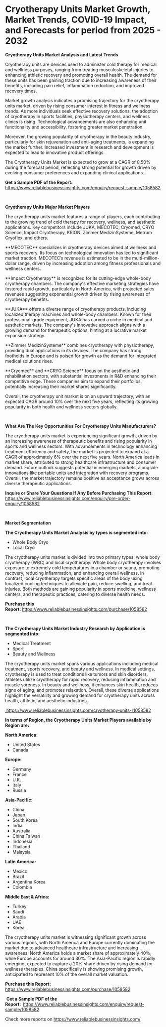 <p><h1>Cryotherapy Units Market Growth, Market Trends, COVID-19 Impact, and Forecasts for period from 2025 - 2032</h1></p><p><strong>Cryotherapy Units Market Analysis and Latest Trends</strong></p>
<p><p>Cryotherapy units are devices used to administer cold therapy for medical and wellness purposes, ranging from treating musculoskeletal injuries to enhancing athletic recovery and promoting overall health. The demand for these units has been gaining traction due to increasing awareness of their benefits, including pain relief, inflammation reduction, and improved recovery times.</p><p>Market growth analysis indicates a promising trajectory for the cryotherapy units market, driven by rising consumer interest in fitness and wellness trends. As more individuals seek effective recovery solutions, the adoption of cryotherapy in sports facilities, physiotherapy centers, and wellness clinics is rising. Technological advancements are also enhancing unit functionality and accessibility, fostering greater market penetration.</p><p>Moreover, the growing popularity of cryotherapy in the beauty industry, particularly for skin rejuvenation and anti-aging treatments, is expanding the market further. Increased investment in research and development is expected to lead to innovative product offerings. </p><p>The Cryotherapy Units Market is expected to grow at a CAGR of 8.50% during the forecast period, reflecting strong potential for growth driven by evolving consumer preferences and expanding clinical applications.</p></p>
<p><strong>Get a Sample PDF of the Report:&nbsp;</strong> <a href="https://www.reliablebusinessinsights.com/enquiry/request-sample/1058582?utm_campaign=2215&utm_medium=2&utm_source=Github&utm_content=ia&utm_term=03032025&utm_id=cryotherapy-units">https://www.reliablebusinessinsights.com/enquiry/request-sample/1058582</a></p>
<p>&nbsp;</p>
<p><strong>Cryotherapy Units Major Market Players</strong></p>
<p><p>The cryotherapy units market features a range of players, each contributing to the growing trend of cold therapy for recovery, wellness, and aesthetic applications. Key competitors include JUKA, MECOTEC, Cryomed, CRYO Science, Impact Cryotherapy, KRION, Zimmer MedizinSysteme, Metrum Cryoflex, and others.</p><p>**MECOTEC** specializes in cryotherapy devices aimed at wellness and sports recovery. Its focus on technological innovation has led to significant market traction. MECOTEC’s revenue is estimated to be in the multi-million-dollar range, driven by increasing adoption among fitness professionals and wellness centers.</p><p>**Impact Cryotherapy** is recognized for its cutting-edge whole-body cryotherapy chambers. The company's effective marketing strategies have fostered rapid growth, particularly in North America, with projected sales revenues suggesting exponential growth driven by rising awareness of cryotherapy benefits.</p><p>**JUKA** offers a diverse range of cryotherapy products, including localized therapy machines and whole-body chambers. Known for their professional-grade equipment, JUKA has carved a niche in medical and aesthetic markets. The company's innovative approach aligns with a growing demand for therapeutic options, hinting at a lucrative market expansion strategy.</p><p>**Zimmer MedizinSysteme** combines cryotherapy with physiotherapy, providing dual applications in its devices. The company has strong footholds in Europe and is poised for growth as the demand for integrated medical solutions rises.</p><p>**Cryomed** and **CRYO Science** focus on the aesthetic and rehabilitation sectors, with substantial investments in R&D enhancing their competitive edge. These companies aim to expand their portfolios, potentially increasing their market shares significantly.</p><p>Overall, the cryotherapy unit market is on an upward trajectory, with an expected CAGR around 10% over the next five years, reflecting its growing popularity in both health and wellness sectors globally.</p></p>
<p>&nbsp;</p>
<p><strong>What Are The Key Opportunities For Cryotherapy Units Manufacturers?</strong></p>
<p><p>The cryotherapy units market is experiencing significant growth, driven by an increasing awareness of therapeutic benefits and rising popularity in sports and wellness sectors. With advancements in technology enhancing treatment efficiency and safety, the market is projected to expand at a CAGR of approximately 6% over the next five years. North America leads in market share, attributed to strong healthcare infrastructure and consumer demand. Future outlook suggests potential in emerging markets, alongside innovations like portable units and integration with recovery programs. Overall, the market trajectory remains positive as acceptance grows across diverse therapeutic applications.</p></p>
<p><strong>Inquire or Share Your Questions If Any Before Purchasing This Report:</strong> <a href="https://www.reliablebusinessinsights.com/enquiry/pre-order-enquiry/1058582?utm_campaign=2215&utm_medium=2&utm_source=Github&utm_content=ia&utm_term=03032025&utm_id=cryotherapy-units">https://www.reliablebusinessinsights.com/enquiry/pre-order-enquiry/1058582</a></p>
<p>&nbsp;</p>
<p><strong>Market Segmentation</strong></p>
<p><strong>The Cryotherapy Units Market Analysis by types is segmented into:</strong></p>
<p><ul><li>Whole Body Cryo</li><li>Local Cryo</li></ul></p>
<p><p>The cryotherapy units market is divided into two primary types: whole body cryotherapy (WBC) and local cryotherapy. Whole body cryotherapy involves exposure to extremely cold temperatures in a chamber or sauna, promoting recovery, reducing inflammation, and enhancing overall wellness. In contrast, local cryotherapy targets specific areas of the body using localized cooling techniques to alleviate pain, reduce swelling, and treat injuries. Both methods are gaining popularity in sports medicine, wellness centers, and therapeutic practices, catering to diverse health needs.</p></p>
<p><strong>Purchase this Report:&nbsp;</strong><a href="https://www.reliablebusinessinsights.com/purchase/1058582?utm_campaign=2215&utm_medium=2&utm_source=Github&utm_content=ia&utm_term=03032025&utm_id=cryotherapy-units">https://www.reliablebusinessinsights.com/purchase/1058582</a></p>
<p>&nbsp;</p>
<p><strong>The Cryotherapy Units Market Industry Research by Application is segmented into:</strong></p>
<p><ul><li>Medical Treatment</li><li>Sport</li><li>Beauty and Wellness</li></ul></p>
<p><p>The cryotherapy units market spans various applications including medical treatment, sports recovery, and beauty and wellness. In medical settings, cryotherapy is used to treat conditions like tumors and skin disorders. Athletes utilize cryotherapy for rapid recovery, reducing inflammation and muscle soreness. In beauty and wellness, it enhances skin health, reduces signs of aging, and promotes relaxation. Overall, these diverse applications highlight the versatility and growing demand for cryotherapy units across health, athletic, and aesthetic industries.</p></p>
<p><a href="https://www.reliablebusinessinsights.com/cryotherapy-units-r1058582?utm_campaign=2215&utm_medium=2&utm_source=Github&utm_content=ia&utm_term=03032025&utm_id=cryotherapy-units">&nbsp;https://www.reliablebusinessinsights.com/cryotherapy-units-r1058582</a></p>
<p><strong>In terms of Region, the Cryotherapy Units Market Players available by Region are:</strong></p>
<p>
    <p> <strong> North America: </strong>
        <ul>
            <li>United States</li>
            <li>Canada</li>
        </ul>
        </p> 
    <p> <strong> Europe: </strong>
        <ul>
            <li>Germany</li>
            <li>France</li>
            <li>U.K.</li>
            <li>Italy</li>
            <li>Russia</li>
        </ul>
        </p> 
    <p> <strong> Asia-Pacific: </strong>
        <ul>
            <li>China</li>
            <li>Japan</li>
            <li>South Korea</li>
            <li>India</li>
            <li>Australia</li>
            <li>China Taiwan</li>
            <li>Indonesia</li>
            <li>Thailand</li>
            <li>Malaysia</li>
        </ul>
        </p> 
    <p> <strong> Latin America: </strong>
        <ul>
            <li>Mexico</li>
            <li>Brazil</li>
            <li>Argentina Korea</li>
            <li>Colombia</li>
        </ul>
        </p> 
    <p> <strong> Middle East & Africa: </strong>
        <ul>
            <li>Turkey</li>
            <li>Saudi</li>
            <li>Arabia</li>
            <li>UAE</li>
            <li>Korea</li>
        </ul>
    </p>
    </p>
<p><p>The cryotherapy units market is witnessing significant growth across various regions, with North America and Europe currently dominating the market due to advanced healthcare infrastructure and increasing awareness. North America holds a market share of approximately 40%, while Europe accounts for around 30%. The Asia-Pacific region is rapidly emerging, expected to capture a 20% share driven by rising demand for wellness therapies. China specifically is showing promising growth, anticipated to represent 10% of the overall market valuation.</p></p>
<p><strong>Purchase this Report: </strong><a href="https://www.reliablebusinessinsights.com/purchase/1058582?utm_campaign=2215&utm_medium=2&utm_source=Github&utm_content=ia&utm_term=03032025&utm_id=cryotherapy-units">https://www.reliablebusinessinsights.com/purchase/1058582</a></p>
<p>&nbsp;<strong>Get a Sample PDF of the Report:&nbsp;&nbsp;</strong><a href="https://www.reliablebusinessinsights.com/enquiry/request-sample/1058582?utm_campaign=2215&utm_medium=2&utm_source=Github&utm_content=ia&utm_term=03032025&utm_id=cryotherapy-units">https://www.reliablebusinessinsights.com/enquiry/request-sample/1058582</a></p>
<p><strong></strong></p>
<p>Check more reports on <a href="https://www.reliablebusinessinsights.com/?utm_campaign=2215&utm_medium=2&utm_source=Github&utm_content=ia&utm_term=03032025&utm_id=cryotherapy-units">https://www.reliablebusinessinsights.com/</a></p>